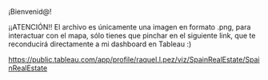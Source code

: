 ¡Bienvenid@!

¡¡ATENCIÓN!! El archivo es únicamente una imagen en formato .png, para interactuar con el mapa, sólo tienes que pinchar en el siguiente link, que te reconducirá directamente a mi dashboard en Tableau :)

https://public.tableau.com/app/profile/raquel.l.pez/viz/SpainRealEstate/SpainRealEstate
